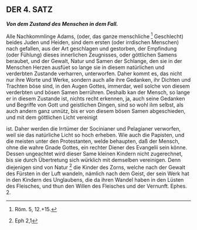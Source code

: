 
<!-- Seite 144 -->

DER 4. SATZ
-----------

***Von dem Zustand des Menschen in dem Fall.***


Alle Nachkommlinge Adams, (oder, das ganze menschliche [^k4r1]
Geschlecht) beides Juden und Heiden, sind
dem ersten (oder irrdischen Menschen) nach gefallen,
aus der Art geschlagen und gestorben, der Empfindung
(oder Fühlung) dieses innerlichen Zeugnisses,
oder göttlichen Samens beraubet, und
der Gewalt, Natur und Samen der Schlange,
den sie in der Menschen Herzen ausfüet so lange sie
in diesem natürlichen und verderbten Zustande verharren,
unterworfen. Daher kommt es, das nicht
nur ihre Worte und Werke, sondern auch alle ihre
Gedanken, ihr Dichten und Trachten böse sind,
in den Augen Gottes, immerdar, weil solche von
diesem verderbten und bösen Samen berrühren.
Deshalb
 kan der Mensch, so lange er in diesem
Zustande ist, nichts recht erkennen, ja, auch seine
Gedanken und Begriffe von Gott und geistlichen
Dingen, sind so wohl ilım selbst, als auch andern
ganz unnütz, bis er von diesem bösen Samen abgeschieden,
und mit dem göttlichen Licht vereinigt

ist. Daher werden die Irrtümer der Socinianer
und Pelagianer verworfen, weil sie das
natürliche Licht so hoch erheben. Wie auch die<!-- Seite 144 --><!-- content-0114.xml -->
Papisten, und die meisten unter den Protestanten,
welde behaupten, daß der Mensch, ohne die
wahre Gnade Gottes, ein rechter Diener des
Evangelii sein könne. Dessen ungeachtet wird
dieser Same kleinen Kindern nicht zugerechnet,
bis sie durch Übertretung sich würklich mit demselben
vereinigen. Denn diejenigen sind von Natur [^k4r2]
die Kinder des Zorns, welche nach der Gewalt
des Fürsten in der Luft wandeln, nämlich
nach dem Geist, der sein Werk hat in den Kindern
des Unglaubens, die da ihren Wandel
haben in den Lüsten des Fleisches, und thun
den Willen des Fleisches und der Vernunft.
Ephes. 2.


[^k4r1]: Röm. 5, 12.+15.
[^k4r2]: Eph 2,1